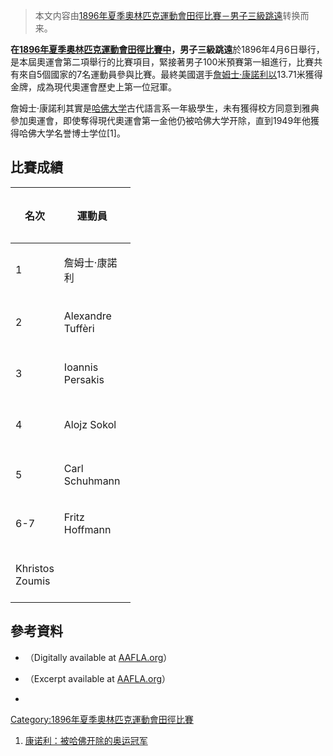 > 本文内容由[1896年夏季奧林匹克運動會田徑比賽－男子三級跳遠](https://zh.wikipedia.org/wiki/1896年夏季奧林匹克運動會田徑比賽－男子三級跳遠)转换而来。


**在[1896年夏季奧林匹克運動會田徑比賽中](https://zh.wikipedia.org/wiki/1896年夏季奧林匹克運動會田徑比賽 "wikilink")，男子三級跳遠**於1896年4月6日舉行，是本屆奧運會第二項舉行的比賽項目，緊接著男子100米預賽第一組進行，比賽共有來自5個國家的7名運動員參與比賽。最終美國選手[詹姆士·康諾利以](https://zh.wikipedia.org/wiki/詹姆士·康諾利 "wikilink")13.71米獲得金牌，成為現代奧運會歷史上第一位冠軍。

詹姆士·康諾利其實是[哈佛大学](../Page/哈佛大学.md "wikilink")古代語言系一年級學生，未有獲得校方同意到雅典參加奧運會，即使奪得現代奧運會第一金他仍被哈佛大学开除，直到1949年他獲得哈佛大学名誉博士学位\[1\]。

## 比賽成績

<table style="width:38%;">
<colgroup>
<col style="width: 17%" />
<col style="width: 10%" />
<col style="width: 5%" />
<col style="width: 5%" />
</colgroup>
<thead>
<tr class="header">
<th><p>名次</p></th>
<th><p>運動員</p></th>
<th><p>國家</p></th>
<th><p>成績</p></th>
</tr>
</thead>
<tbody>
<tr class="odd">
<td><p>1</p></td>
<td><p>詹姆士·康諾利</p></td>
<td></td>
<td><p>13.71米</p></td>
</tr>
<tr class="even">
<td><p>2</p></td>
<td><p>Alexandre Tuffèri</p></td>
<td></td>
<td><p>12.70米</p></td>
</tr>
<tr class="odd">
<td><p>3</p></td>
<td><p>Ioannis Persakis</p></td>
<td></td>
<td><p>12.52米</p></td>
</tr>
<tr class="even">
<td><p>4</p></td>
<td><p>Alojz Sokol</p></td>
<td></td>
<td><p>11.26米</p></td>
</tr>
<tr class="odd">
<td><p>5</p></td>
<td><p>Carl Schuhmann</p></td>
<td></td>
<td><p><em>不詳</em></p></td>
</tr>
<tr class="even">
<td><p>6-7</p></td>
<td><p>Fritz Hoffmann</p></td>
<td></td>
<td><p><em>不詳</em></p></td>
</tr>
<tr class="odd">
<td><p>Khristos Zoumis</p></td>
<td></td>
<td><p><em>不詳</em></p></td>
<td></td>
</tr>
</tbody>
</table>

## 參考資料

  - （Digitally available at [AAFLA.org](http://www.aafla.org/6oic/OfficialReports/1896/1896.pdf)）

  - （Excerpt available at [AAFLA.org](https://web.archive.org/web/20110514004346/http://www.aafla.org/6oic/OfficialReports/Mallon/1896.pdf)）

  -
[Category:1896年夏季奧林匹克運動會田徑比賽](https://zh.wikipedia.org/wiki/Category:1896年夏季奧林匹克運動會田徑比賽 "wikilink")

1.  [康诺利：被哈佛开除的奥运冠军](http://news.idoican.com.cn/bfxb/html/2008-05/22/content_5147298.htm)